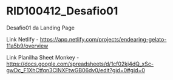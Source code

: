 # RID100412_Desafio01
Desafio01 da Landing Page

Link Netlify - https://app.netlify.com/projects/endearing-gelato-11a5b9/overview

Link Planilha Sheet Monkey - https://docs.google.com/spreadsheets/d/1cf02kj4dQ_xSc-gwDc_F1XhCtfqn3ClNXFtwGB06dv0/edit?gid=0#gid=0
